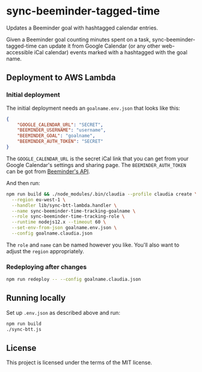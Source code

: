 # sync-beeminder-tagged-time

Updates a Beeminder goal with hashtagged calendar entries.

Given a Beeminder goal counting minutes spent on a task, sync-beeminder-tagged-time can update it from Google Calendar (or any other web-accessible iCal calendar) events marked with a hashtagged with the goal name.

## Deployment to AWS Lambda

### Initial deployment


The initial deployment needs an `goalname.env.json` that looks like this:

```json
{
    "GOOGLE_CALENDAR_URL": "SECRET",
    "BEEMINDER_USERNAME": "username",
    "BEEMINDER_GOAL": "goalname",
    "BEEMINDER_AUTH_TOKEN": "SECRET"
}
```

The `GOOGLE_CALENDAR_URL` is the secret iCal link that you can get from your Google Calendar's settings and sharing page. The `BEEMINDER_AUTH_TOKEN` can be got from [Beeminder's API](http://api.beeminder.com/#personal-authentication-token).

And then run:

```bash
npm run build && ./node_modules/.bin/claudia --profile claudia create \
  --region eu-west-1 \
  --handler lib/sync-btt-lambda.handler \
  --name sync-beeminder-time-tracking-goalname \
  --role sync-beeminder-time-tracking-role \
  --runtime nodejs12.x --timeout 60 \
  --set-env-from-json goalname.env.json \
  --config goalname.claudia.json
```

The `role` and `name` can be named however you like. You'll also want to adjust the `region` appropriately.

### Redeploying after changes

```bash
npm run redeploy -- --config goalname.claudia.json
```

## Running locally

Set up `.env.json` as described above and run:

```bash
npm run build
./sync-btt.js
```

## License

This project is licensed under the terms of the MIT license.
